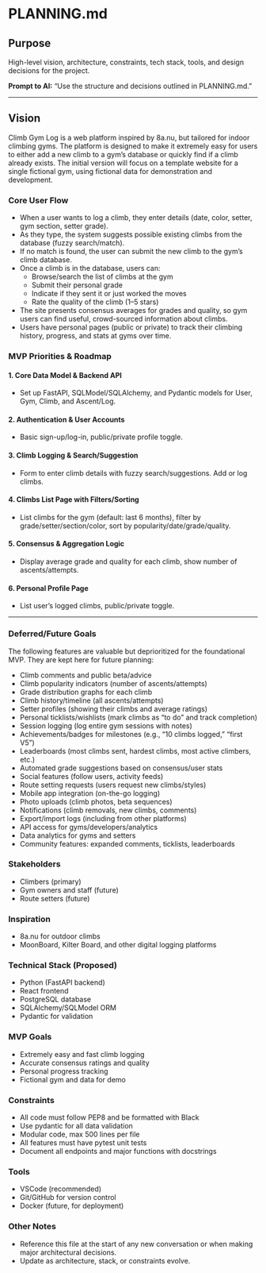 # PLANNING.md

## Purpose
High-level vision, architecture, constraints, tech stack, tools, and design decisions for the project.

**Prompt to AI:**
“Use the structure and decisions outlined in PLANNING.md.”

---

## Vision
Climb Gym Log is a web platform inspired by 8a.nu, but tailored for indoor climbing gyms. The platform is designed to make it extremely easy for users to either add a new climb to a gym’s database or quickly find if a climb already exists. The initial version will focus on a template website for a single fictional gym, using fictional data for demonstration and development.

### Core User Flow
- When a user wants to log a climb, they enter details (date, color, setter, gym section, setter grade).
- As they type, the system suggests possible existing climbs from the database (fuzzy search/match).
- If no match is found, the user can submit the new climb to the gym’s climb database.
- Once a climb is in the database, users can:
  - Browse/search the list of climbs at the gym
  - Submit their personal grade
  - Indicate if they sent it or just worked the moves
  - Rate the quality of the climb (1–5 stars)
- The site presents consensus averages for grades and quality, so gym users can find useful, crowd-sourced information about climbs.
- Users have personal pages (public or private) to track their climbing history, progress, and stats at gyms over time.

### MVP Priorities & Roadmap

#### 1. Core Data Model & Backend API
- Set up FastAPI, SQLModel/SQLAlchemy, and Pydantic models for User, Gym, Climb, and Ascent/Log.

#### 2. Authentication & User Accounts
- Basic sign-up/log-in, public/private profile toggle.

#### 3. Climb Logging & Search/Suggestion
- Form to enter climb details with fuzzy search/suggestions. Add or log climbs.

#### 4. Climbs List Page with Filters/Sorting
- List climbs for the gym (default: last 6 months), filter by grade/setter/section/color, sort by popularity/date/grade/quality.

#### 5. Consensus & Aggregation Logic
- Display average grade and quality for each climb, show number of ascents/attempts.

#### 6. Personal Profile Page
- List user’s logged climbs, public/private toggle.

---

### Deferred/Future Goals

The following features are valuable but deprioritized for the foundational MVP. They are kept here for future planning:

- Climb comments and public beta/advice
- Climb popularity indicators (number of ascents/attempts)
- Grade distribution graphs for each climb
- Climb history/timeline (all ascents/attempts)
- Setter profiles (showing their climbs and average ratings)
- Personal ticklists/wishlists (mark climbs as “to do” and track completion)
- Session logging (log entire gym sessions with notes)
- Achievements/badges for milestones (e.g., “10 climbs logged,” “first V5”)
- Leaderboards (most climbs sent, hardest climbs, most active climbers, etc.)
- Automated grade suggestions based on consensus/user stats
- Social features (follow users, activity feeds)
- Route setting requests (users request new climbs/styles)
- Mobile app integration (on-the-go logging)
- Photo uploads (climb photos, beta sequences)
- Notifications (climb removals, new climbs, comments)
- Export/import logs (including from other platforms)
- API access for gyms/developers/analytics
- Data analytics for gyms and setters
- Community features: expanded comments, ticklists, leaderboards

### Stakeholders
- Climbers (primary)
- Gym owners and staff (future)
- Route setters (future)

### Inspiration
- 8a.nu for outdoor climbs
- MoonBoard, Kilter Board, and other digital logging platforms

### Technical Stack (Proposed)
- Python (FastAPI backend)
- React frontend
- PostgreSQL database
- SQLAlchemy/SQLModel ORM
- Pydantic for validation

### MVP Goals
- Extremely easy and fast climb logging
- Accurate consensus ratings and quality
- Personal progress tracking
- Fictional gym and data for demo

### Constraints
- All code must follow PEP8 and be formatted with Black
- Use pydantic for all data validation
- Modular code, max 500 lines per file
- All features must have pytest unit tests
- Document all endpoints and major functions with docstrings

### Tools
- VSCode (recommended)
- Git/GitHub for version control
- Docker (future, for deployment)

### Other Notes
- Reference this file at the start of any new conversation or when making major architectural decisions.
- Update as architecture, stack, or constraints evolve.
